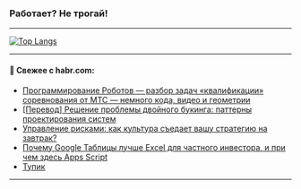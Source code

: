 ### Работает? Не трогай!

---
<!--
#### 🛠️ Technical stack:

![Java](https://img.shields.io/badge/Java-informational?logo=Oracle&style=flat&logoColor=white&color=FF4500)
![Kotlin](https://img.shields.io/badge/Kotlin-informational?logo=Kotlin&style=flat&logoColor=white&color=774D97)
![TS](https://img.shields.io/badge/TypeScript-informational?logo=typeScript&style=flat&logoColor=black&color=017acc)
![Python](https://img.shields.io/badge/Python-informational?logo=Python&style=flat&logoColor=black&color=ffdd54) <br>
![Spring](https://img.shields.io/badge/Spring-informational?logo=Spring&style=flat&logoColor=white&color=6DB33F) 
![SpringBoot](https://img.shields.io/badge/SpringBoot-informational?logo=SpringBoot&style=flat&logoColor=white&color=6DB33F)
![Nest](https://img.shields.io/badge/NestJS-informational?logo=NestJS&style=flat&logoColor=white&color=E0234E) 
![NodeJS](https://img.shields.io/badge/NodeJS-informational?logo=node.js&style=flat&logoColor=white&color=70A760)<br>
![PostgreSQL](https://img.shields.io/badge/PostgreSQL-informational?logo=PostgreSQL&style=flat&logoColor=white&color=DAA520)
![MongoDB](https://img.shields.io/badge/MongoDB-informational?logo=MongoDB&style=flat&logoColor=white&color=870000)
![Apache](https://img.shields.io/badge/Apache-informational?logo=apache&style=flat&logoColor=white&color=f74e28)

___ 
-->

<!--- #### 🛠️ : --->

[![Top Langs](https://github-readme-stats-82jvfl3w3-advtsettinggmailcoms-projects.vercel.app/api/top-langs/?username=zloylis&langs_count=10&hide_title=true&title_color=e6edf3&size_weight=0.5&count_weight=0.5&layout=compact&hide_progress=true&hide_border=true&theme=dracula&hide=css,makefile,cmake)](https://github.com/zloylis)

<!---


####  :octocat:&nbsp;&nbsp; Статистика:

![GitHub stats](https://github-readme-stats-u2qms2cxw-advtsettinggmailcoms-projects.vercel.app/api?username=zloylis&show_icons=true&hide_border=true&theme=dracula&title_color=e6edf3&include_all_commits=true&count_private=true&hide_rank=false&hide_title=true&rank_icon=github)
-->
---

#### 💬 Свежее с habr.com:

<!-- BLOG-POST-LIST:START -->
- [Программирование Роботов — разбор задач «квалификации» соревнования от МТС — немного кода, видео и геометрии](https://habr.com/ru/articles/958518/?utm_source=habrahabr&utm_medium=rss&utm_campaign=958518)
- [[Перевод] Решение проблемы двойного букинга: паттерны проектирования систем](https://habr.com/ru/articles/957954/?utm_source=habrahabr&utm_medium=rss&utm_campaign=957954)
- [Управление рисками: как культура съедает вашу стратегию на завтрак?](https://habr.com/ru/articles/958196/?utm_source=habrahabr&utm_medium=rss&utm_campaign=958196)
- [Почему Google Таблицы лучше Excel для частного инвестора, и при чем здесь Apps Script](https://habr.com/ru/articles/957676/?utm_source=habrahabr&utm_medium=rss&utm_campaign=957676)
- [Тупик](https://habr.com/ru/articles/958462/?utm_source=habrahabr&utm_medium=rss&utm_campaign=958462)
<!-- BLOG-POST-LIST:END -->

---
